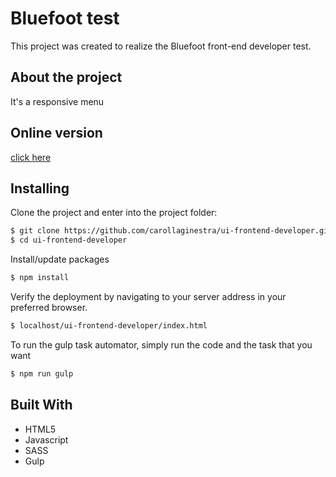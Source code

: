 # Bluefoot test

This project was created to realize the Bluefoot front-end developer test.

## About the project

It's a responsive menu

## Online version

[click here](https://carollaginestra.github.io/*/)

## Installing

Clone the project and enter into the project folder:
```sh
$ git clone https://github.com/carollaginestra/ui-frontend-developer.git
$ cd ui-frontend-developer
```

Install/update packages
```sh
$ npm install
```

Verify the deployment by navigating to your server address in your preferred browser.
```sh
$ localhost/ui-frontend-developer/index.html
```

To run the gulp task automator, simply run the code and the task that you want
```sh
$ npm run gulp 
```

## Built With

* HTML5 
* Javascript 
* SASS
* Gulp